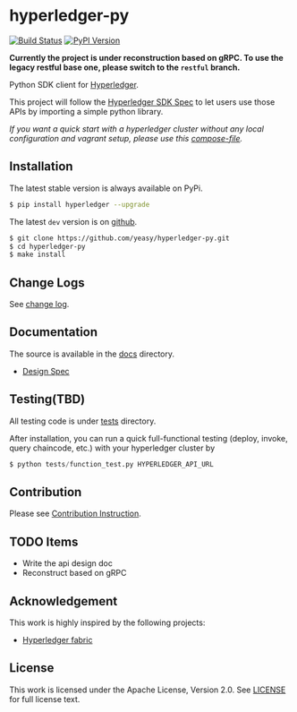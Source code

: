 # hyperledger-py 

[![Build Status](https://travis-ci.org/yeasy/hyperledger-py.svg?branch=grpc)](https://travis-ci.org/yeasy/hyperledger-py)
[![PyPI Version](http://img.shields.io/pypi/v/hyperledger.svg)](https://pypi.python.org/pypi/hyperledger)

**Currently the project is under reconstruction based on gRPC. To use the legacy restful base one, please switch to the `restful` branch.**

Python SDK client for [Hyperledger](https://github.com/hyperledger/hyperledger).

This project will follow the [Hyperledger SDK Spec](https://github.com/hyperledger/fabric/wiki/Client-SDK-Specification) to let users use those APIs by importing a simple python library.

*If you want a quick start with a hyperledger cluster without any local
configuration and vagrant setup, please use this 
[compose-file](https://github.com/yeasy/docker-compose-files#hyperledger).*

## Installation
The latest stable version is always available on PyPi.
```sh
$ pip install hyperledger --upgrade
```

The latest `dev` version is on [github](https://github.com/yeasy/hyperledger-py).
```sh
$ git clone https://github.com/yeasy/hyperledger-py.git
$ cd hyperledger-py
$ make install
```

## Change Logs
See [change log](docs/change_log.md).

## Documentation
The source is available in the [docs](docs) directory.

* [Design Spec](docs/design.md)

## Testing(TBD)
All testing code is under [tests](tests) directory.

After installation, you can run a quick full-functional testing (deploy,
invoke, query chaincode, etc.) with your hyperledger cluster by

```python
$ python tests/function_test.py HYPERLEDGER_API_URL
```

## Contribution
Please see [Contribution Instruction](docs/contribution.md).

## TODO Items

* Write the api design doc
* Reconstruct based on gRPC

## Acknowledgement

This work is highly inspired by the following projects:

 * [Hyperledger fabric](https://github.com/hyperledger/fabric)

## License

This work is licensed under the Apache License, Version 2.0. See [LICENSE](LICENSE) for full license text.
